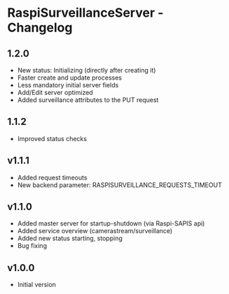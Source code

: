 # RaspiSurveillanceServer - Changelog

## 1.2.0

- New status: Initializing (directly after creating it)
- Faster create and update processes
- Less mandatory initial server fields
- Add/Edit server optimized
- Added surveillance attributes to the PUT request

## 1.1.2

- Improved status checks

## v1.1.1

- Added request timeouts
- New backend parameter: RASPISURVEILLANCE_REQUESTS_TIMEOUT

## v1.1.0

- Added master server for startup-shutdown (via Raspi-SAPIS api)
- Added service overview (camerastream/surveillance)
- Added new status starting, stopping
- Bug fixing

## v1.0.0

- Initial version
